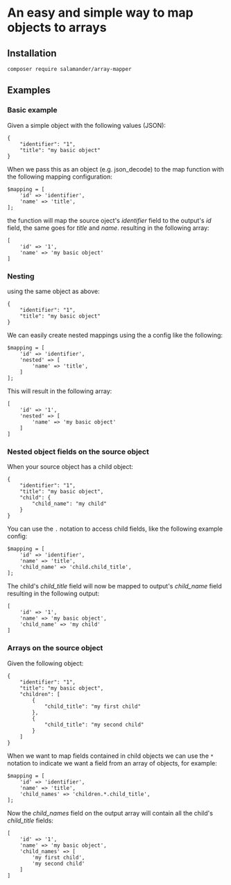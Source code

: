 # An easy and simple way to map objects to arrays

## Installation

```
composer require salamander/array-mapper
```

## Examples

### Basic example

Given a simple object with the following values (JSON):

```
{
    "identifier": "1",
    "title": "my basic object"
}
```

When we pass this as an object (e.g. json_decode) to the map function with the following mapping configuration:

```
$mapping = [
    'id' => 'identifier',
    'name' => 'title',
];
```

the function will map the source oject's _identifier_ field to the output's _id_ field, the same goes for _title_ and _name_. resulting in the following array:

```
[
    'id' => '1',
    'name' => 'my basic object'
]
```

### Nesting

using the same object as above:

```
{
    "identifier": "1",
    "title": "my basic object"
}
```

We can easily create nested mappings using the a config like the following:

```
$mapping = [
    'id' => 'identifier',
    'nested' => [
        'name' => 'title',
    ]
];
```

This will result in the following array:

```
[
    'id' => '1',
    'nested' => [
        'name' => 'my basic object'
    ]
]
```

### Nested object fields on the source object

When your source object has a child object:

```
{
    "identifier": "1",
    "title": "my basic object",
    "child": {
        "child_name": "my child"
    }
}
```

You can use the `.` notation to access child fields, like the following example config:

```
$mapping = [
    'id' => 'identifier',
    'name' => 'title',
    'child_name' => 'child.child_title',
];
```

The child's _child_title_ field will now be mapped to output's _child_name_ field resulting in the following output:

```
[
    'id' => '1',
    'name' => 'my basic object',
    'child_name' => 'my child'
]
```

### Arrays on the source object

Given the following object:

```
{
    "identifier": "1",
    "title": "my basic object",
    "children": [
        {
            "child_title": "my first child"
        },
        {
            "child_title": "my second child"
        }
    ]
}
```

When we want to map fields contained in child objects we can use the `*` notation to indicate we want a field from an array of objects, for example:

```
$mapping = [
    'id' => 'identifier',
    'name' => 'title',
    'child_names' => 'children.*.child_title',
];
```

Now the _child_names_ field on the output array will contain all the child's _child_title_ fields:

```
[
    'id' => '1',
    'name' => 'my basic object',
    'child_names' => [
        'my first child',
        'my second child'
    ]
]
```
